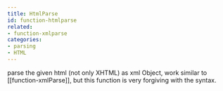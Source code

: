 ```yaml
---
title: HtmlParse
id: function-htmlparse
related:
- function-xmlparse
categories:
- parsing
- HTML
---
```


parse the given html (not only XHTML) as xml Object, work similar to [[function-xmlParse]], but this function is very forgiving with the syntax.
